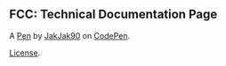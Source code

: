 FCC: Technical Documentation Page
---------------------------------


A [Pen](https://codepen.io/jakjak90/pen/dyYwVZv) by [JakJak90](https://codepen.io/jakjak90) on [CodePen](https://codepen.io).

[License](https://codepen.io/jakjak90/pen/dyYwVZv/license).